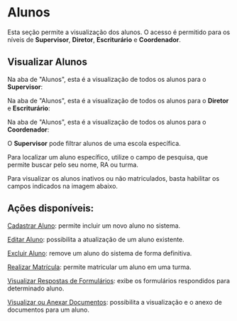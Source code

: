 # Alunos
Esta seção permite a visualização dos alunos. O acesso é permitido para os níveis de **Supervisor**, **Diretor**, **Escriturário** e **Coordenador**.

## Visualizar Alunos

Na aba de "Alunos", esta é a visualização de todos os alunos para o **Supervisor**: 
<!-- colocar imagem -->

Na aba de "Alunos", esta é a visualização de todos os alunos para o **Diretor** e **Escriturário**: 
<!-- colocar imagem -->

Na aba de "Alunos", esta é a visualização de todos os alunos para o **Coordenador**: 
<!-- colocar imagem -->

O **Supervisor** pode filtrar alunos de uma escola específica.
<!-- colocar imagem -->

Para localizar um aluno específico, utilize o campo de pesquisa, que permite buscar pelo seu nome, RA ou turma.
<!-- colocar imagem -->

Para visualizar os alunos inativos ou não matriculados, basta habilitar os campos indicados na imagem abaixo.
<!-- colocar imagem -->


## Ações disponíveis:

[Cadastrar Aluno](./cadastrar-aluno.md): permite incluir um novo aluno no sistema.

[Editar Aluno](./editar-aluno.md): possibilita a atualização de um aluno existente.

[Excluir Aluno](./excluir-aluno.md): remove um aluno do sistema de forma definitiva.

[Realizar Matrícula](./realizar-matricula.md): permite matricular um aluno em uma turma.

[Visualizar Respostas de Formulários](./visualizar-formularios.md): exibe os formulários respondidos para determinado aluno.

[Visualizar ou Anexar Documentos](./documentos.md): possibilita a visualização e o anexo de documentos para um aluno.